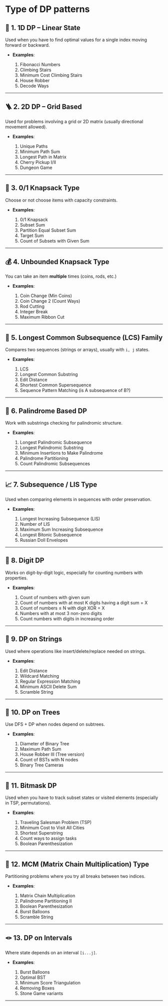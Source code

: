 # Type of DP patterns

## 🧠 1. **1D DP – Linear State**

Used when you have to find optimal values for a single index moving forward or backward.

* **Examples**:

  1. Fibonacci Numbers
  2. Climbing Stairs
  3. Minimum Cost Climbing Stairs
  4. House Robber
  5. Decode Ways

---

## 🪜 2. **2D DP – Grid Based**

Used for problems involving a grid or 2D matrix (usually directional movement allowed).

* **Examples**:

  1. Unique Paths
  2. Minimum Path Sum
  3. Longest Path in Matrix
  4. Cherry Pickup I/II
  5. Dungeon Game

---

## 🧳 3. **0/1 Knapsack Type**

Choose or not choose items with capacity constraints.

* **Examples**:

  1. 0/1 Knapsack
  2. Subset Sum
  3. Partition Equal Subset Sum
  4. Target Sum
  5. Count of Subsets with Given Sum

---

## 💰 4. **Unbounded Knapsack Type**

You can take an item **multiple** times (coins, rods, etc.)

* **Examples**:

  1. Coin Change (Min Coins)
  2. Coin Change 2 (Count Ways)
  3. Rod Cutting
  4. Integer Break
  5. Maximum Ribbon Cut

---

## 💞 5. **Longest Common Subsequence (LCS) Family**

Compares two sequences (strings or arrays), usually with `i, j` states.

* **Examples**:

  1. LCS
  2. Longest Common Substring
  3. Edit Distance
  4. Shortest Common Supersequence
  5. Sequence Pattern Matching (is A subsequence of B?)

---

## 🔀 6. **Palindrome Based DP**

Work with substrings checking for palindromic structure.

* **Examples**:

  1. Longest Palindromic Subsequence
  2. Longest Palindromic Substring
  3. Minimum Insertions to Make Palindrome
  4. Palindrome Partitioning
  5. Count Palindromic Subsequences

---

## 📈 7. **Subsequence / LIS Type**

Used when comparing elements in sequences with order preservation.

* **Examples**:

  1. Longest Increasing Subsequence (LIS)
  2. Number of LIS
  3. Maximum Sum Increasing Subsequence
  4. Longest Bitonic Subsequence
  5. Russian Doll Envelopes

---

## 🔄 8. **Digit DP**

Works on digit-by-digit logic, especially for counting numbers with properties.

* **Examples**:

  1. Count of numbers with given sum
  2. Count of numbers with at most K digits having a digit sum = X
  3. Count of numbers ≤ N with digit XOR = X
  4. Numbers with at most 3 non-zero digits
  5. Count numbers with digits in increasing order

---

## 🧵 9. **DP on Strings**

Used where operations like insert/delete/replace needed on strings.

* **Examples**:

  1. Edit Distance
  2. Wildcard Matching
  3. Regular Expression Matching
  4. Minimum ASCII Delete Sum
  5. Scramble String

---

## 🌳 10. **DP on Trees**

Use DFS + DP when nodes depend on subtrees.

* **Examples**:

  1. Diameter of Binary Tree
  2. Maximum Path Sum
  3. House Robber III (Tree version)
  4. Count of BSTs with N nodes
  5. Binary Tree Cameras

---

## 🧮 11. **Bitmask DP**

Used when you have to track subset states or visited elements (especially in TSP, permutations).

* **Examples**:

  1. Traveling Salesman Problem (TSP)
  2. Minimum Cost to Visit All Cities
  3. Shortest Superstring
  4. Count ways to assign tasks
  5. Boolean Parenthesization

---

## 🧬 12. **MCM (Matrix Chain Multiplication) Type**

Partitioning problems where you try all breaks between two indices.

* **Examples**:

  1. Matrix Chain Multiplication
  2. Palindrome Partitioning II
  3. Boolean Parenthesization
  4. Burst Balloons
  5. Scramble String

---

## 🪢 13. **DP on Intervals**

Where state depends on an interval `[i...j]`.

* **Examples**:

  1. Burst Balloons
  2. Optimal BST
  3. Minimum Score Triangulation
  4. Removing Boxes
  5. Stone Game variants

---
